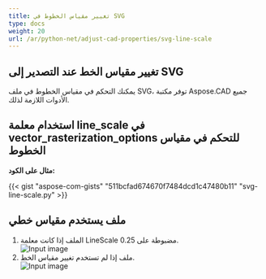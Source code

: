 ```yaml
---
title: تغيير مقياس الخطوط في SVG
type: docs
weight: 20
url: /ar/python-net/adjust-cad-properties/svg-line-scale
---
```


## **تغيير مقياس الخط عند التصدير إلى SVG**

يمكنك التحكم في مقياس الخطوط في ملف SVG، توفر مكتبة Aspose.CAD جميع الأدوات اللازمة لذلك.

## **استخدام معلمة line_scale في vector_rasterization_options للتحكم في مقياس الخطوط**

**مثال على الكود:**

{{< gist "aspose-com-gists" "511bcfad674670f7484dcd1c47480b11" "svg-line-scale.py" >}}


## ملف يستخدم مقياس خطي
1. الملف إذا كانت معلمة LineScale مضبوطة على 0.25.<br>
![Input image](/_assets/line_scale_0.25.png)<br>
1. ملف إذا لم تستخدم تغيير مقياس الخط.<br>
![Input image](/_assets/basic_options.png)<br>
